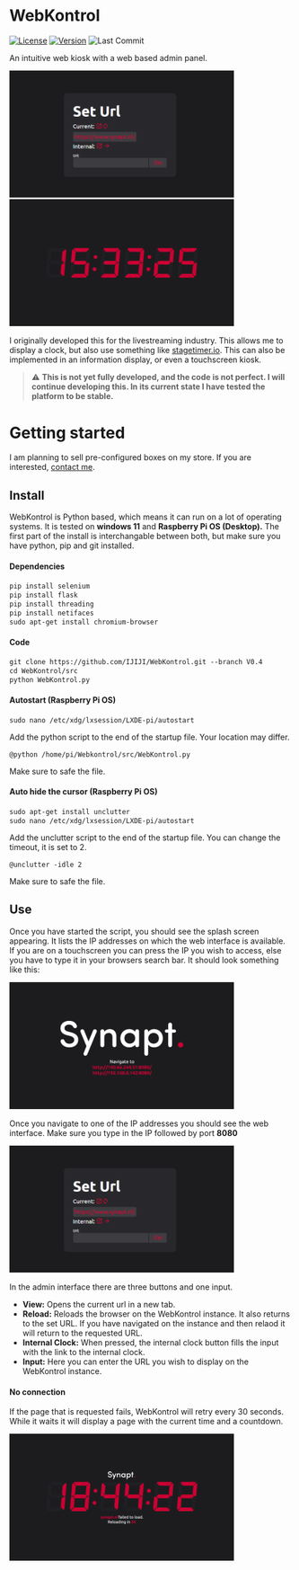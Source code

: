 # WebKontrol

[![License](https://img.shields.io/github/license/IJIJI/WebKontrol)](https://github.com/IJIJI/WebKontrol/blob/main/LICENSE) [![Version](https://img.shields.io/github/v/release/IJIJI/WebKontrol?display_name=tag&include_prereleases)](https://github.com/IJIJI/WebKontrol/releases) ![Last Commit](https://img.shields.io/github/last-commit/IJIJI/WebKontrol)

An intuitive web kiosk with a web based admin panel.

<img src="img/admin_interface_2.png" width="400"/> <img src="img/clock_interface.png" width="400"/>

I originally developed this for the livestreaming industry. This allows me to display a clock, but also use something like [stagetimer.io](https://stagetimer.io/). This can also be implemented in an information display, or even a touchscreen kiosk.

> ⚠️ **This is not yet fully developed, and the code is not perfect. I will continue developing this. In its current state I have tested the platform to be stable.**

# Getting started

I am planning to sell pre-configured boxes on my store. If you are interested, [contact me](mailto:shop@synapt.nl).

## Install

WebKontrol is Python based, which means it can run on a lot of operating systems. It is tested on **windows 11** and **Raspberry Pi OS (Desktop).** The first part of the install is interchangable between both, but make sure you have python, pip and git installed.

#### Dependencies

```shell
pip install selenium
pip install flask
pip install threading
pip install netifaces
sudo apt-get install chromium-browser
```

#### Code

```shell
git clone https://github.com/IJIJI/WebKontrol.git --branch V0.4
cd WebKontrol/src
python WebKontrol.py
```

#### Autostart (Raspberry Pi OS)

```shell
sudo nano /etc/xdg/lxsession/LXDE-pi/autostart
```

Add the python script to the end of the startup file. Your location may differ.

```shell
@python /home/pi/Webkontrol/src/WebKontrol.py
```

Make sure to safe the file.

#### Auto hide the cursor (Raspberry Pi OS)

```shell
sudo apt-get install unclutter
sudo nano /etc/xdg/lxsession/LXDE-pi/autostart
```

Add the unclutter script to the end of the startup file. You can change the timeout, it is set to 2.

```shell
@unclutter -idle 2
```

Make sure to safe the file.

## Use

Once you have started the script, you should see the splash screen appearing. It lists the IP addresses on which the web interface is available. If you are on a touchscreen you can press the IP you wish to access, else you have to type it in your browsers search bar. It should look something like this:

<img src="img/splash_interface.png" width="400"/>

Once you navigate to one of the IP addresses you should see the web interface. Make sure you type in the IP followed by port **8080**

<img src="img/admin_interface_2.png" width="400"/>

In the admin interface there are three buttons and one input.

- **View:** Opens the current url in a new tab.
- **Reload:** Reloads the browser on the WebKontrol instance. It also returns to the set URL. If you have navigated on the instance and then relaod it will return to the requested URL.
- **Internal Clock:** When pressed, the internal clock button fills the input with the link to the internal clock.
- **Input:** Here you can enter the URL you wish to display on the WebKontrol instance.

#### No connection

If the page that is requested fails, WebKontrol will retry every 30 seconds. While it waits it will display a page with the current time and a countdown.

<img src="img/no_connect_interface.png" width="400"/>
